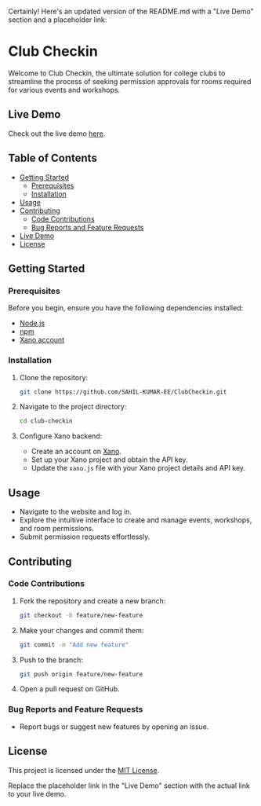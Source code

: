 Certainly! Here's an updated version of the README.md with a "Live Demo" section and a placeholder link:

# Club Checkin

Welcome to Club Checkin, the ultimate solution for college clubs to streamline the process of seeking permission approvals for rooms required for various events and workshops.


## Live Demo

Check out the live demo [here](https://www.tinyurl.com/clubspec).

## Table of Contents
- [Getting Started](#getting-started)
  - [Prerequisites](#prerequisites)
  - [Installation](#installation)
- [Usage](#usage)
- [Contributing](#contributing)
  - [Code Contributions](#code-contributions)
  - [Bug Reports and Feature Requests](#bug-reports-and-feature-requests)
- [Live Demo](#live-demo)
- [License](#license)

## Getting Started

### Prerequisites

Before you begin, ensure you have the following dependencies installed:

- [Node.js](https://nodejs.org/)
- [npm](https://www.npmjs.com/)
- [Xano account](https://xano.com/)

### Installation

1. Clone the repository:

   ```bash
   git clone https://github.com/SAHIL-KUMAR-EE/ClubCheckin.git
   ```

2. Navigate to the project directory:

   ```bash
   cd club-checkin
   ```

3. Configure Xano backend:

   - Create an account on [Xano](https://xano.com/).
   - Set up your Xano project and obtain the API key.
   - Update the `xano.js` file with your Xano project details and API key.

## Usage

- Navigate to the website and log in.
- Explore the intuitive interface to create and manage events, workshops, and room permissions.
- Submit permission requests effortlessly.

## Contributing

### Code Contributions

1. Fork the repository and create a new branch:

   ```bash
   git checkout -b feature/new-feature
   ```

2. Make your changes and commit them:

   ```bash
   git commit -m "Add new feature"
   ```

3. Push to the branch:

   ```bash
   git push origin feature/new-feature
   ```

4. Open a pull request on GitHub.

### Bug Reports and Feature Requests

- Report bugs or suggest new features by opening an issue.


## License

This project is licensed under the [MIT License](LICENSE).

Replace the placeholder link in the "Live Demo" section with the actual link to your live demo.
